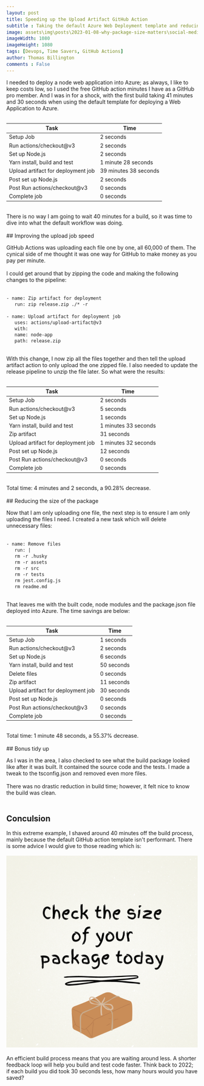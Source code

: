 ```yaml
---
layout: post
title: Speeding up the Upload Artifact GitHub Action
subtitle : Taking the default Azure Web Deployment template and reducing the 40 minute build to 1 minute 48 seconds
image: assets\img\posts\2023-01-08-why-package-size-matters\social-media-post.png
imageWidth: 1080
imageHeight: 1080
tags: [Devops, Time Savers, GitHub Actions]
author: Thomas Billington
comments : False
---
```

I needed to deploy a node web application into Azure; as always, I like to keep costs low, so I used the free GitHub action minutes I have as a GitHub pro member. And I was in for a shock, with the first build taking 41 minutes and 30 seconds when using the default template for deploying a Web Application to Azure.
<br/>
<br/>

| Task | Time |
|--|--|
| Setup Job | 2 seconds  |	
| Run actions/checkout@v3 | 2 seconds  |	
| Set up Node.js | 2 seconds  |
| Yarn install, build and test | 1 minute 28 seconds |	
| Upload artifact for deployment  job | 39 minutes 38 seconds  |	
| Post set up Node.js | 2 seconds  |	
| Post Run actions/checkout@v3 | 0 seconds  |	
| Complete job | 0 seconds  |	

<br/>
There is no way I am going to wait 40 minutes for a build, so it was time to dive into what the default workflow was doing.
<br/>
<br/>
## Improving the upload job speed

GitHub Actions was uploading each file one by one, all 60,000 of them. The cynical side of me thought it was one way for GitHub to make money as you pay per minute.
<br/>
<br/>
 I could get around that by zipping the code and making the following changes to the pipeline:
<br/>
<br/>
 ```
- name: Zip artifact for deployment
    run: zip release.zip ./* -r

- name: Upload artifact for deployment job
    uses: actions/upload-artifact@v3
    with:
    name: node-app
    path: release.zip
 ```

 <br/>
 With this change, I now zip all the files together and then tell the upload artifact action to only upload the one zipped file. I also needed to update the release pipeline to unzip the file later. So what were the results:
 <br/>
 <br/>

| Task | Time |
|--|--|
| Setup Job | 2 seconds  |	
| Run actions/checkout@v3 | 5 seconds  |	
| Set up Node.js | 1 seconds  |
| Yarn install, build and test | 1 minutes 33 seconds |	
| Zip artifact | 31 seconds  |	
| Upload artifact for deployment  job | 1 minutes 32 seconds  |	
| Post set up Node.js | 12 seconds  |	
| Post Run actions/checkout@v3 | 0 seconds  |	
| Complete job | 0 seconds  |	

<br/> 
Total time: 4 minutes and 2 seconds, a 90.28% decrease.
<br/>
<br/>
## Reducing the size of the package

Now that I am only uploading one file, the next step is to ensure I am only uploading the files I need. I created a new task which will delete unnecessary files:
<br/>
<br/>
 ```     
 - name: Remove files
    run: |
    rm -r .husky
    rm -r assets
    rm -r src
    rm -r tests
    rm jest.config.js
    rm readme.md
 ```

<br/>
That leaves me with the built code, node modules and the package.json file deployed into Azure. The time savings are below:
<br/>
<br/>

| Task | Time |
|--|--|
| Setup Job | 1 seconds  |	
| Run actions/checkout@v3 | 2 seconds  |	
| Set up Node.js | 6 seconds  |
| Yarn install, build and test | 50 seconds |
| Delete files | 0 seconds  |		
| Zip artifact | 11 seconds  |	
| Upload artifact for deployment  job | 30 seconds  |	
| Post set up Node.js | 0 seconds  |	
| Post Run actions/checkout@v3 | 0 seconds  |	
| Complete job | 0 seconds  |

<br/>
Total time: 1 minute 48 seconds,  a 55.37% decrease.
<br/>
<br/>
## Bonus tidy up
 
As I was in the area, I also checked to see what the build package looked like after it was built. It contained the source code and the tests. I made a tweak to the tsconfig.json and removed even more files.
<br/>
<br/>
There was no drastic reduction in build time; however, it felt nice to know the build was clean.
<br/>
<br/>
## Conculsion

In this extreme example, I shaved around 40 minutes off the build process, mainly because the default GitHub action template isn't performant. There is some advice I would give to those reading which is:
<br/>
<br/>
![Check the size of your package today](/assets/img/posts/2023-01-08-why-package-size-matters/check-size-of-package-today.png)
<br/>
<br/>
An efficient build process means that you are waiting around less. A shorter feedback loop will help you build and test code faster. Think back to 2022; if each build you did took 30 seconds less, how many hours would you have saved?